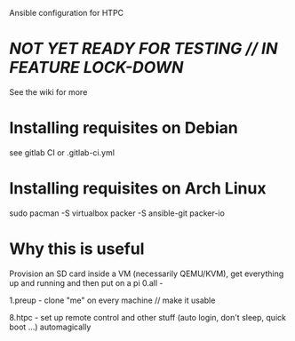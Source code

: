 Ansible configuration for HTPC

# _NOT YET READY FOR TESTING // IN FEATURE LOCK-DOWN_

See the wiki for more

# Installing requisites on Debian
see gitlab CI or .gitlab-ci.yml

# Installing requisites on Arch Linux
sudo pacman -S virtualbox
packer -S ansible-git packer-io

# Why this is useful
Provision an SD card inside a VM (necessarily QEMU/KVM), get everything up and running and then put on a pi
0.all - 

1.preup - clone "me" on every machine // make it usable

8.htpc - set up remote control and other stuff (auto login, don't sleep, quick
boot ...) automagically
